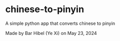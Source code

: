 # chinese-to-pinyin
A simple python app that converts chinese to pinyin

Made by Bar Hibel (Ye Xi) on May 23, 2024
